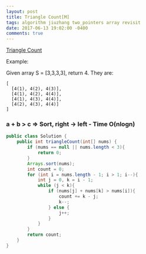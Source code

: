 ```yaml
---
layout: post
title: Triangle Count[M]
tags: algorithm jiuzhang two_pointers array revisit
date: 2017-06-13 19:02:00 -0400
comments: true
---
```

<a href="http://www.lintcode.com/en/problem/triangle-count/" target="_blank">Triangle Count</a>

Example:

Given array S = [3,3,3,3], return 4. They are:

```
[
  [4(1), 4(2), 4(3)],
  [4(1), 4(2), 4(4)],
  [4(1), 4(3), 4(4)],
  [4(2), 4(3), 4(4)]
]
```

### a + b > c => Sort, right -> left - Time O(nlogn)

```java
public class Solution {
    public int triangleCount(int[] nums) {
        if (nums == null || nums.length < 3){
            return 0;
        }
        Arrays.sort(nums);
        int count = 0;
        for (int i = nums.length - 1; i > 1; i--){
            int j = 0, k = i - 1;
            while (j < k){
                if (nums[j] + nums[k] > nums[i]){
                    count += k - j;
                    k--;
                } else {
                    j++;
                }
            }
        }
        return count;
    }
}
```

